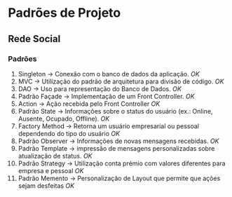 # Padrões de Projeto

## Rede Social

### Padrões

1. Singleton -> Conexão com o banco de dados da aplicação. *OK*
1. MVC -> Utilização do padrão de arquitetura para divisão de código. *OK*
1. DAO -> Uso para representação do Banco de Dados. *OK*
1. Padrão Façade -> Implementação de um Front Controller. *OK*
1. Action -> Ação recebida pelo Front Controller *OK*
1. Padrão State -> Informações sobre o status do usuário (ex.: Online, Ausente, Ocupado, Offline). *OK*
1. Factory Method -> Retorna um usuário empresarial ou pessoal dependendo do tipo do usuário *OK* 
1. Padrão Observer -> Informações de novas mensagens recebidas. *OK*
1. Padrão Template -> impressão de mensagens personalizadas sobre atualização de status. *OK*
1. Padrão Strategy -> Utilização conta prémio com valores diferentes para empresa e pessoal *OK*
1. Padrão Memento -> Personalização de Layout que permite que ações sejam desfeitas *OK*
